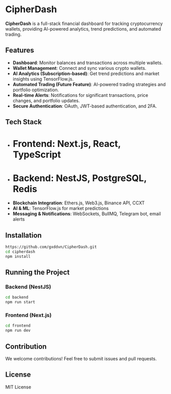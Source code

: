 # CipherDash

**CipherDash** is a full-stack financial dashboard for tracking cryptocurrency wallets, providing AI-powered analytics, trend predictions, and automated trading.

## Features
- **Dashboard**: Monitor balances and transactions across multiple wallets.
- **Wallet Management**: Connect and sync various crypto wallets.
- **AI Analytics (Subscription-based)**: Get trend predictions and market insights using TensorFlow.js.
- **Automated Trading (Future Feature)**: AI-powered trading strategies and portfolio optimization.
- **Real-time Alerts**: Notifications for significant transactions, price changes, and portfolio updates.
- **Secure Authentication**: OAuth, JWT-based authentication, and 2FA.

## Tech Stack
- # **Frontend**: Next.js, React, TypeScript
- # **Backend**: NestJS, PostgreSQL, Redis
- **Blockchain Integration**: Ethers.js, Web3.js, Binance API, CCXT
- **AI & ML**: TensorFlow.js for market predictions
- **Messaging & Notifications**: WebSockets, BullMQ, Telegram bot, email alerts

## Installation
```bash
https://github.com/gxddvn/CipherDash.git
cd cipherdash
npm install
```

## Running the Project
### Backend (NestJS)
```bash
cd backend
npm run start
```
### Frontend (Next.js)
```bash
cd frontend
npm run dev
```

## Contribution
We welcome contributions! Feel free to submit issues and pull requests.

## License
MIT License


